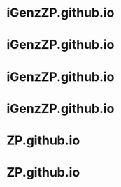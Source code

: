 # iGenzZP.github.io
# iGenzZP.github.io
# iGenzZP.github.io
# iGenzZP.github.io
# ZP.github.io
# ZP.github.io
